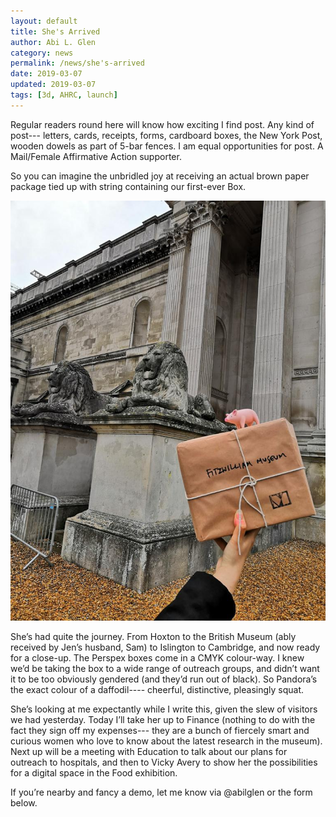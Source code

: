 ```yaml
---
layout: default
title: She's Arrived
author: Abi L. Glen
category: news
permalink: /news/she's-arrived
date: 2019-03-07
updated: 2019-03-07
tags: [3d, AHRC, launch]
---
```


Regular readers round here will know how exciting I find post. Any kind of post--- letters, cards, receipts, forms, cardboard boxes, the New York Post, wooden dowels as part of 5-bar fences. I am equal opportunities for post. A Mail/Female Affirmative Action supporter. 

So you can imagine the unbridled joy at receiving an actual brown paper package tied up with string containing our first-ever Box.

  ![IMG-20190307-WA0010.jpg](/images/objects/IMG-20190307-WA0010.jpg)
       

She’s had quite the journey. From Hoxton to the British Museum (ably received by Jen’s husband, Sam) to Islington to Cambridge, and now ready for a close-up. The Perspex boxes come in a CMYK colour-way. I knew we’d be taking the box to a wide range of outreach groups, and didn’t want it to be too obviously gendered (and they’d run out of black). So Pandora’s the exact colour of a daffodil---- cheerful, distinctive, pleasingly squat.

She’s looking at me expectantly while I write this, given the slew of visitors we had yesterday. Today I’ll take her up to Finance (nothing to do with the fact they sign off my expenses--- they are a bunch of fiercely smart and curious women who love to know about the latest research in the museum). Next up will be a meeting with Education to talk about our plans for outreach to hospitals, and then to Vicky Avery to show her the possibilities for a digital space in the Food exhibition.

If you’re nearby and fancy a demo, let me know via @abilglen or the form below.
